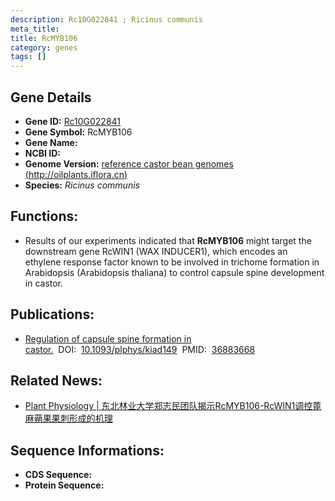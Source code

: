 ```yaml
---
description: Rc10G022841 ; Ricinus communis
meta_title:
title: RcMYB106
category: genes
tags: []
---
```


## Gene Details
- **Gene ID:**	[Rc10G022841](Rc10G022841)
- **Gene Symbol:** RcMYB106
- **Gene Name:** 
- **NCBI ID:** [](https://www.ncbi.nlm.nih.gov/gene/?term=)
- **Genome Version:** [ reference castor bean genomes (http://oilplants.iflora.cn)]()
- **Species:** *Ricinus communis*

## Functions:
   - Results of our experiments indicated that **RcMYB106** might target the downstream gene RcWIN1 (WAX INDUCER1), which encodes an ethylene response factor known to be involved in trichome formation in Arabidopsis (Arabidopsis thaliana) to control capsule spine development in castor.

## Publications:
   - [Regulation of capsule spine formation in castor.]( https://academic.oup.com/plphys/article-abstract/192/2/1028/7072409?redirectedFrom=fulltext&login=false)&nbsp;&nbsp;DOI:&nbsp;&nbsp;[10.1093/plphys/kiad149](https://academic.oup.com/plphys/article-abstract/192/2/1028/7072409?redirectedFrom=fulltext&login=false)&nbsp;&nbsp;PMID:&nbsp;&nbsp;[36883668](https://pubmed.ncbi.nlm.nih.gov/36883668/)

## Related News:
   - [Plant Physiology | 东北林业大学郑志民团队揭示RcMYB106-RcWIN1调控蓖麻蒴果果刺形成的机理](https://mp.weixin.qq.com/s?__biz=Mzg3MDEwNDEyMg==&mid=2247546866&idx=6&sn=2050f1166cd02fa98b79ac77d8ef37f0&chksm=ce909aa7f9e713b1ba8fc213c33038f83c2948e7823ab8a1b5e615752bf36a8a807838ada8f9&scene=27#wechat_redirect)

## Sequence Informations:
- **CDS Sequence:**
- **Protein Sequence:**

